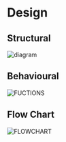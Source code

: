 # Design 
## Structural
![diagram](https://user-images.githubusercontent.com/47130806/153227089-347f68b2-d72b-4870-a149-2d2a21d5430a.PNG)

## Behavioural 
![FUCTIONS](https://user-images.githubusercontent.com/47130806/153227136-e8685310-5f76-42ca-ac12-2a36083487aa.PNG)

## Flow Chart
![FLOWCHART](https://user-images.githubusercontent.com/47130806/153545316-88389225-83dd-4665-88ab-18462dc8ef0c.PNG)
